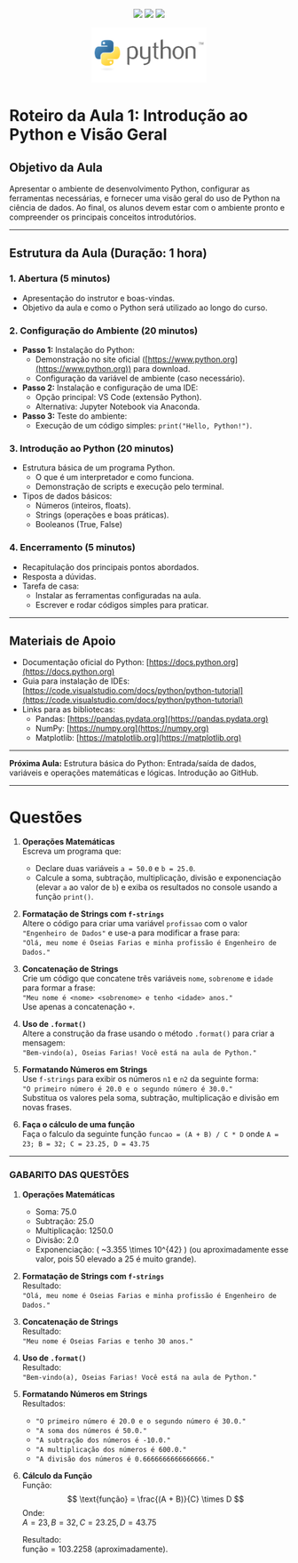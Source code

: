 <p align=center> 
<img src="https://img.shields.io/badge/python-3670A0?style=for-the-badge&logo=python&logoColor=ffdd54"/> 
<img src="https://img.shields.io/badge/git-%23F05033.svg?style=for-the-badge&logo=git&logoColor=white"/> 
<img src="https://img.shields.io/badge/pandas-109989?style=for-the-badge&logo=pandas&logoColor=white"/>
</p>

<p align="center">
  <img height="100px" src="../utils/python.png">
</p>


# Roteiro da Aula 1: Introdução ao Python e Visão Geral

## Objetivo da Aula
Apresentar o ambiente de desenvolvimento Python, configurar as ferramentas necessárias, e fornecer uma visão geral do uso de Python na ciência de dados. Ao final, os alunos devem estar com o ambiente pronto e compreender os principais conceitos introdutórios.

---

## Estrutura da Aula (Duração: 1 hora)

### **1. Abertura (5 minutos)**
- Apresentação do instrutor e boas-vindas.
- Objetivo da aula e como o Python será utilizado ao longo do curso.

### **2. Configuração do Ambiente (20 minutos)**
- **Passo 1:** Instalação do Python:  
  - Demonstração no site oficial ([https://www.python.org](https://www.python.org)) para download.
  - Configuração da variável de ambiente (caso necessário).
- **Passo 2:** Instalação e configuração de uma IDE:  
  - Opção principal: VS Code (extensão Python).  
  - Alternativa: Jupyter Notebook via Anaconda.
- **Passo 3:** Teste do ambiente:  
  - Execução de um código simples: `print("Hello, Python!")`.

### **3. Introdução ao Python (20 minutos)**
- Estrutura básica de um programa Python.
  - O que é um interpretador e como funciona.
  - Demonstração de scripts e execução pelo terminal.
- Tipos de dados básicos:  
  - Números (inteiros, floats).  
  - Strings (operações e boas práticas).
  - Booleanos (True, False)


### **4. Encerramento (5 minutos)**
- Recapitulação dos principais pontos abordados.
- Resposta a dúvidas.
- Tarefa de casa:  
  - Instalar as ferramentas configuradas na aula.
  - Escrever e rodar códigos simples para praticar.

---

## Materiais de Apoio
- Documentação oficial do Python: [https://docs.python.org](https://docs.python.org)
- Guia para instalação de IDEs: [https://code.visualstudio.com/docs/python/python-tutorial](https://code.visualstudio.com/docs/python/python-tutorial)
- Links para as bibliotecas:
  - Pandas: [https://pandas.pydata.org](https://pandas.pydata.org)
  - NumPy: [https://numpy.org](https://numpy.org)
  - Matplotlib: [https://matplotlib.org](https://matplotlib.org)

---

**Próxima Aula:** Estrutura básica do Python: Entrada/saída de dados, variáveis e operações matemáticas e lógicas. Introdução ao GitHub.


---


# Questões

1. **Operações Matemáticas**  
   Escreva um programa que:  
   - Declare duas variáveis `a = 50.0` e `b = 25.0`.
   - Calcule a soma, subtração, multiplicação, divisão e exponenciação (elevar `a` ao valor de `b`) e exiba os resultados no console usando a função `print()`.

2. **Formatação de Strings com `f-strings`**  
   Altere o código para criar uma variável `profissao` com o valor `"Engenheiro de Dados"` e use-a para modificar a frase para:  
   `"Olá, meu nome é Oseias Farias e minha profissão é Engenheiro de Dados."`

3. **Concatenação de Strings**  
   Crie um código que concatene três variáveis `nome`, `sobrenome` e `idade` para formar a frase:  
   `"Meu nome é <nome> <sobrenome> e tenho <idade> anos."`  
   Use apenas a concatenação `+`.

4. **Uso de `.format()`**  
   Altere a construção da frase usando o método `.format()` para criar a mensagem:  
   `"Bem-vindo(a), Oseias Farias! Você está na aula de Python."`


5. **Formatando Números em Strings**  
   Use `f-strings` para exibir os números `n1` e `n2` da seguinte forma:  
   `"O primeiro número é 20.0 e o segundo número é 30.0."`  
   Substitua os valores pela soma, subtração, multiplicação e divisão em novas frases.


6.  **Faça o cálculo de uma função**  \
    Faça o falculo da seguinte função
   `funcao = (A + B) / C * D` onde `A = 23; B = 32; C = 23.25, D = 43.75` 
    

---


### **GABARITO DAS QUESTÕES**

1. **Operações Matemáticas**  
   - Soma: 75.0  
   - Subtração: 25.0  
   - Multiplicação: 1250.0  
   - Divisão: 2.0  
   - Exponenciação: \( ~3.355 \times 10^{42} \) (ou aproximadamente esse valor, pois 50 elevado a 25 é muito grande).

2. **Formatação de Strings com `f-strings`**  
   Resultado:  
   `"Olá, meu nome é Oseias Farias e minha profissão é Engenheiro de Dados."`

3. **Concatenação de Strings**  
   Resultado:  
   `"Meu nome é Oseias Farias e tenho 30 anos."`

4. **Uso de `.format()`**  
   Resultado:  
   `"Bem-vindo(a), Oseias Farias! Você está na aula de Python."`

5. **Formatando Números em Strings**  
   Resultados:
   - `"O primeiro número é 20.0 e o segundo número é 30.0."`
   - `"A soma dos números é 50.0."`
   - `"A subtração dos números é -10.0."`
   - `"A multiplicação dos números é 600.0."`
   - `"A divisão dos números é 0.6666666666666666."`

6. **Cálculo da Função**  
   Função:  
   $$
   \text{função} = \frac{(A + B)}{C} \times D
   $$
   Onde:  
   $A = 23 , B = 32 , C = 23.25 , D = 43.75$  

   Resultado:  
   $\text{função} = 103.2258$ (aproximadamente).